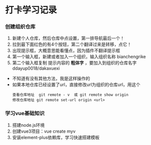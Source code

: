 # 打卡学习记录
### 创建组织仓库
  1. 新建个人仓库，然后仓库中点设置，第一排导航最后一个！
  2. 拉到最下面红色的有4个按钮，第二个翻译过来是转移，点它！
  3. 出现提示框，大概意思能看懂点，因为插件不翻译提示框
  4. 第一个输入框，新建或者加入一个组织，输入组织名称 bianchengrike
  5. 第二个输入框复制 提示内容的 **粗体字** ，要加入到组织的仓库名字 ddayup0018/dakaxuexi
  - 不知道有没有其他方法，我是这样操作的
  - 如果本地仓库已经设置了url，直接修改url为组织的仓库url，用这个
    ~~~
    查看仓库地址  git remote - v  或 git remote show origin
    修改仓库地址 git remote set-url origin <url> 
    ~~~
### 学习vue基础知识
  1. 搭建node.js环境
  2. 创建vue3项目：vue create myv
  3. 安装element-plus依赖库，学习快速搭建模板


